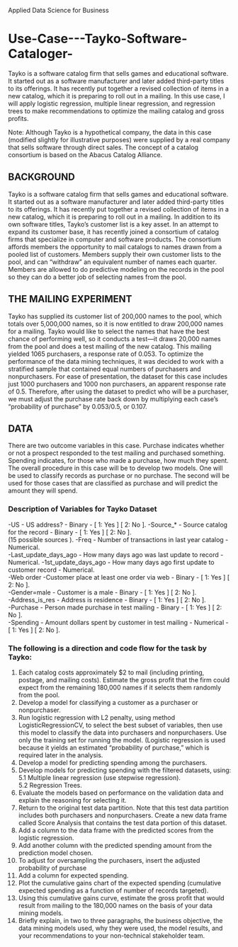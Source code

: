Applied Data Science for Business 
# Use-Case---Tayko-Software-Cataloger-
Tayko is a software catalog firm that sells games and educational software. It started out as a software manufacturer and later added third-party titles to its offerings. It has recently put together a revised collection of items in a new catalog, which it is preparing to roll out in a mailing. In this use case, I will apply logistic regression, multiple linear regression, and regression trees to make recommendations to optimize the mailing catalog and gross profits. 

Note: Although Tayko is a hypothetical company, the data in this case (modified slightly for illustrative purposes) were supplied by a real company that sells software through direct sales. The concept of a catalog consortium is based on the Abacus Catalog Alliance.
## BACKGROUND
Tayko is a software catalog firm that sells games and educational software. It started out as a software manufacturer and later added third-party titles to its offerings. It has recently put together a revised collection of items in a new catalog, which it is preparing to roll out in a mailing. 
In addition to its own software titles, Tayko’s customer list is a key asset. In an attempt to expand its customer base, it has recently joined a consortium of catalog firms that specialize in computer and software products. The consortium affords members the opportunity to mail catalogs to names drawn from a pooled list of customers. Members supply their own customer lists to the pool, and can “withdraw” an equivalent number of names each quarter. Members are allowed to do predictive modeling on the records in the pool so they can do a better job of selecting names from the pool.
## THE MAILING EXPERIMENT
Tayko has supplied its customer list of 200,000 names to the pool, which totals over 5,000,000 names, so it is now entitled to draw 200,000 names for a mailing. Tayko would like to select the names that have the best chance of performing well, so it conducts a test—it draws 20,000 names from the pool and does a test mailing of the new catalog.
This mailing yielded 1065 purchasers, a response rate of 0.053. To optimize the performance of the data mining techniques, it was decided to work with a stratified sample that contained equal numbers of purchasers and nonpurchasers. For ease of presentation, the dataset for this case includes just 1000 purchasers and 1000 non purchasers, an apparent response rate of 0.5. Therefore, after using the dataset to predict who will be a purchaser, we must adjust the purchase rate back down by multiplying each case’s “probability of purchase” by 0.053/0.5, or 0.107. 
## DATA
There are two outcome variables in this case. Purchase indicates whether or not a prospect responded to the test mailing and purchased something. Spending indicates, for those who made a purchase, how much they spent. The overall procedure in this case will be to develop two models. One will be used to classify records as purchase or no purchase. The second will be used for those cases that are classified as purchase and will predict the amount they will spend.
### Description of Variables for Tayko Dataset
-US - US address? - Binary - [ 1: Yes ] [ 2: No ]. 
-Source_*  -  Source catalog for the record - Binary - [ 1: Yes ] [ 2: No ].   
(15 possible sources ). 
-Freq - Number of transactions in last year catalog - Numerical.   
-Last_update_days_ago - How many days ago was last update to record - Numerical. 
-1st_update_days_ago - How many days ago first update to customer record - Numerical.   
-Web order -Customer place at least one order via web - Binary - [ 1: Yes ] [ 2: No ].   
-Gender=male - Customer is a male - Binary - [ 1: Yes ] [ 2: No ].   
-Address_is_res - Address is residence - Binary - [ 1: Yes ] [ 2: No ].   
-Purchase -  Person made purchase in test mailing - Binary - [ 1: Yes ] [ 2: No ].    
-Spending - Amount dollars spent by customer in test mailing - Numerical - [ 1: Yes ] [ 2: No ].   
 
 
### The following is a direction and code flow for the task by Tayko:   
1. Each catalog costs approximately $2 to mail (including printing, postage, and mailing costs). Estimate the gross profit that the firm could expect from the remaining 180,000 names if it selects them randomly from the pool.  
2. Develop a model for classifying a customer as a purchaser or nonpurchaser.   
3. Run logistic regression with L2 penalty, using method LogisticRegressionCV, to select the best subset of variables, then use this model to classify the data into purchasers and nonpurchasers. Use only the training set for running the model. (Logistic regression is used because it yields an estimated “probability of purchase,” which is required later in the analysis.    
4. Develop a model for predicting spending among the purchasers.    
5. Develop models for predicting spending with the filtered datasets, using:   
5.1 Multiple linear regression (use stepwise regression).  
5.2 Regression Trees.  
6. Evaluate the models based on performance on the validation data and explain the reasoning for selecting it.    
7. Return to the original test data partition. Note that this test data partition includes both purchasers and nonpurchasers. Create a new data frame called Score Analysis that contains the test data portion of this dataset.    
8. Add a column to the data frame with the predicted scores from the logistic regression.   
9. Add another column with the predicted spending amount from the prediction model chosen.   
10. To adjust for oversampling the purchasers, insert the adjusted probability of purchase      
11. Add a column for expected spending.   
12. Plot the cumulative gains chart of the expected spending (cumulative expected spending as a function of number of records targeted).   
13. Using this cumulative gains curve, estimate the gross profit that would result from mailing to the 180,000 names on the basis of your data mining models.   
14. Briefly explain, in two to three paragraphs, the business objective, the data mining models used, why they were used, the model results, and your recommendations to your non-technical stakeholder team.    
 

